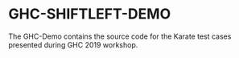# GHC-SHIFTLEFT-DEMO
The GHC-Demo contains the source code for the Karate test cases presented during GHC 2019 workshop.

